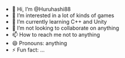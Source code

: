 - 👋 Hi, I’m @Huruhashi88
- 👀 I’m interested in a lot of kinds of games
- 🌱 I’m currently learning C++ and Unity
- 💞️ I’m not looking to collaborate on anything
- 📫 How to reach me not to anything
- 😄 Pronouns: anything
- ⚡ Fun fact: ...

<!---
Huruhashi88/Huruhashi88 is a ✨ special ✨ repository because its `README.md` (this file) appears on your GitHub profile.
You can click the Preview link to take a look at your changes.
--->
